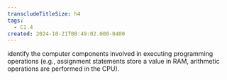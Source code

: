 ```yaml
---
transcludeTitleSize: h4
tags:
  - C1.4
created: 2024-10-21T08:49:02.000-0400
---
```

identify the computer components involved in executing programming operations (e.g., assignment statements store a value in RAM, arithmetic operations are performed in the CPU).